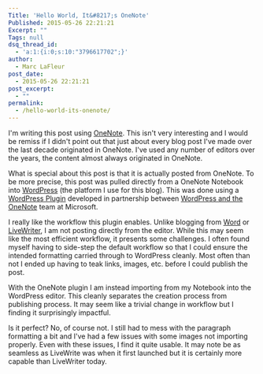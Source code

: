 ```yaml
---
Title: 'Hello World, It&#8217;s OneNote'
Published: 2015-05-26 22:21:21
Excerpt: ""
Tags: null
dsq_thread_id:
  - 'a:1:{i:0;s:10:"3796617702";}'
author:
  - Marc LaFleur
post_date:
  - 2015-05-26 22:21:21
post_excerpt:
  - ""
permalink:
  - /hello-world-its-onenote/
---
```

I'm writing this post using <a href="https://www.onenote.com/">OneNote</a>. This isn't very interesting and I would be remiss if I didn't point out that just about every blog post I've made over the last decade originated in OneNote. I've used any number of editors over the years, the content almost always originated in OneNote.

What is special about this post is that it is actually posted from OneNote. To be more precise, this post was pulled directly from a OneNote Notebook into <a href="http://www.wordpress.org">WordPress</a> (the platform I use for this blog). This was done using a <a href="https://wordpress.org/plugins/onenote-publisher/">WordPress Plugin</a> developed in partnership between <a href="http://blogs.office.com/2015/05/22/onenote-welcomes-three-new-partners-cloudhq-equil-and-wordpress/">WordPress and the OneNote</a> team at Microsoft.

I really like the workflow this plugin enables. Unlike blogging from <a href="http://massivescale.azurewebsites.net/word-as-blog-editor/">Word</a> or <a href="http://windows.microsoft.com/en-us/windows-live/essentials-other?woldogcb=0#essentials=overviewother">LiveWriter</a>, I am not posting directly from the editor. While this may seem like the most efficient workflow, it presents some challenges. I often found myself having to side-step the default workflow so that I could ensure the intended formatting carried through to WordPress cleanly. Most often than not I ended up having to teak links, images, etc. before I could publish the post.

With the OneNote plugin I am instead importing from my Notebook into the WordPress editor. This cleanly separates the creation process from publishing process. It may seem like a trivial change in workflow but I finding it surprisingly impactful.

Is it perfect? No, of course not. I still had to mess with the paragraph formatting a bit and I've had a few issues with some images not importing properly. Even with these issues, I find it quite usable. It may note be as seamless as LiveWrite was when it first launched but it is certainly more capable than LiveWriter today.